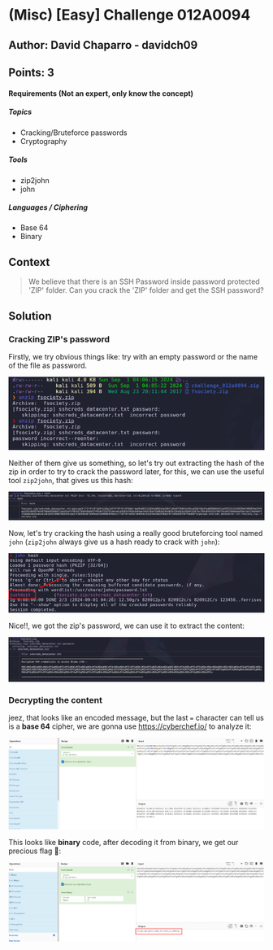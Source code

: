 # (Misc) [Easy] Challenge 012A0094
## Author: David Chaparro - davidch09 <AuthorName>
## Points: 3 <points>

#### Requirements (Not an expert, only know the concept)

##### Topics
+ Cracking/Bruteforce passwords
+ Cryptography

##### Tools
+ zip2john
+ john

##### Languages / Ciphering
+ Base 64
+ Binary

## Context

>We believe that there is an SSH Password inside password protected 'ZIP' folder. Can you crack the 'ZIP' folder and get the SSH password?

## Solution

### Cracking ZIP's password
Firstly, we try obvious things like: try with an empty password or the name of the file as password.

![1](./assets/1.png)

Neither of them give us something, so let's try out extracting the hash of the zip in order to try to crack the password later, for this, we can use the useful tool `zip2john`, that gives us this hash:

![2](./assets/2.png)

Now, let's try cracking the hash using a really good bruteforcing tool named `john` (`zip2john` always give us a hash ready to crack with `john`):

![3](./assets/3.png)

Nice!!, we got the zip's password, we can use it to extract the content:

![4](./assets/4.png)

### Decrypting the content

jeez, that looks like an encoded message, but the last `=` character can tell us is a **base 64** cipher, we are gonna use https://cyberchef.io/ to analyze it:

![5](./assets/5.png)

This looks like **binary** code, after decoding it from binary, we get our precious flag 🐇:

![6](./assets/6.png)




